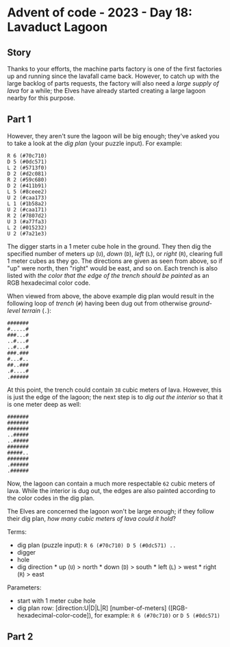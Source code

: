 # Advent of code - 2023 - Day 18: Lavaduct Lagoon

## Story
Thanks to your efforts, the machine parts factory is one of the first factories up and running since the lavafall came back. However, to catch up with the large backlog of parts requests, the factory will also need a *large supply of lava* for a while; the Elves have already started creating a large lagoon nearby for this purpose.


## Part 1
However, they aren't sure the lagoon will be big enough; they've asked you to take a look at the *dig plan* (your puzzle input). For example:
```
R 6 (#70c710)
D 5 (#0dc571)
L 2 (#5713f0)
D 2 (#d2c081)
R 2 (#59c680)
D 2 (#411b91)
L 5 (#8ceee2)
U 2 (#caa173)
L 1 (#1b58a2)
U 2 (#caa171)
R 2 (#7807d2)
U 3 (#a77fa3)
L 2 (#015232)
U 2 (#7a21e3)
```

The digger starts in a 1 meter cube hole in the ground. They then dig the specified number of meters *up* (`U`), *down* (`D`), *left* (`L`), or *right* (`R`), clearing full 1 meter cubes as they go. The directions are given as seen from above, so if "up" were north, then "right" would be east, and so on. Each trench is also listed with *the color that the edge of the trench should be painted* as an RGB hexadecimal color code.

When viewed from above, the above example dig plan would result in the following loop of *trench* (`#`) having been dug out from otherwise *ground-level terrain* (`.`):
```
#######
#.....#
###...#
..#...#
..#...#
###.###
#...#..
##..###
.#....#
.######
```

At this point, the trench could contain `38` cubic meters of lava. However, this is just the edge of the lagoon; the next step is to *dig out the interior* so that it is one meter deep as well:
```
#######
#######
#######
..#####
..#####
#######
#####..
#######
.######
.######
```

Now, the lagoon can contain a much more respectable `62` cubic meters of lava. While the interior is dug out, the edges are also painted according to the color codes in the dig plan.

The Elves are concerned the lagoon won't be large enough; if they follow their dig plan, *how many cubic meters of lava could it hold*?

Terms:
* dig plan (puzzle input):
      ```
      R 6 (#70c710)
      D 5 (#0dc571)
      ..
      ```
* digger
* hole
* dig direction
      * up        (`U`) > north
      * down      (`D`) > south
      * left      (`L`) > west
      * right     (`R`) > east


Parameters:
* start with 1 meter cube hole
* dig plan row: [direction:U|D|L|R] [number-of-meters] ([RGB-hexadecimal-color-code]), for example: `R 6 (#70c710)` or `D 5 (#0dc571)`


## Part 2






